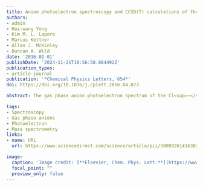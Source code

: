 ```yaml
---
title: Anion photoelectron spectroscopy and CCSD(T) calculations of the Cl−...N2 complex
authors:
- admin
- Hai-wang Yong
- Kim M. L. Lapere
- Marcus Kettner
- Allan J. McKinley
- Duncan A. Wild
date: '2016-01-01'
publishDate: '2024-11-21T10:56:50.884492Z'
publication_types:
- article-journal
publication: '*Chemical Physics Letters, 654*'
doi: https://doi.org/10.1016/j.cplett.2016.04.073

abstract: The gas phase anion photoelectron spectrum of the Cl<sup>−</sup> $\cdots$ N<sub>2</sub> complex is presented, allowing determination of the electron binding energy, and is compared to CCSD(T) calculations. The calculations reveal three stationary points on the neutral complex surface; a linear C<sub>$\infty$v</sub> and two C<sub>2v</sub> symmetry geometries. For the anion complex, two geometries are predicted, similar to the C<sub>2v</sub> symmetry conformations determined for the neutral. Comparing both computational and experimental results with those from previous work we show trends between anion complex stability and electron stabilisation energy and also the neutral complex stability with respect to the polarisability of the halogen.

tags:
- Spectroscopy
- Gas phase anions
- Photoelectron
- Mass spectrometry
links:
- name: URL
  url: https://www.sciencedirect.com/science/article/pii/S0009261416302585

image:
  caption: 'Image credit: [**Elsevier, Chem. Phys. Lett.**](https://www.sciencedirect.com/science/article/pii/S0009261416302585)'
  focal_point: ""
  preview_only: false
---
```

